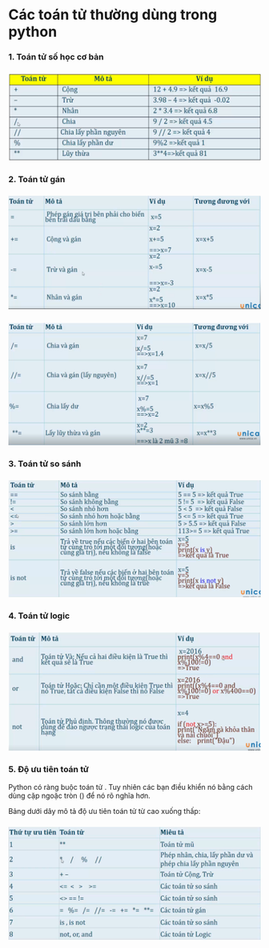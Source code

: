 # Các toán tử thường dùng trong python

### 1. Toán tử số học cơ bản

<h3 align="center"><img src="../Images/3.png"></h3>

### 2. Toán tử gán

<h3 align="center"><img src="../Images/4.png"></h3>

<h3 align="center"><img src="../Images/5.png"></h3>

### 3. Toán tử so sánh

<h3 align="center"><img src="../Images/6.png"></h3>

### 4. Toán tử logic

<h3 align="center"><img src="../Images/7.png"></h3>

### 5. Độ ưu tiên toán tử

Python có ràng buộc toán tử . Tuy nhiên các bạn điều khiển nó bằng cách dùng cặp ngoặc tròn () để nó rõ nghĩa hơn. 

Bảng dưới dây mô tả độ ưu tiên toán tử từ cao xuống thấp:

<h3 align="center"><img src="../Images/8.png"></h3>

